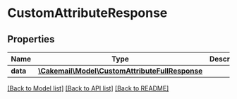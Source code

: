 # CustomAttributeResponse

## Properties
Name | Type | Description | Notes
------------ | ------------- | ------------- | -------------
**data** | [**\Cakemail\Model\CustomAttributeFullResponse**](CustomAttributeFullResponse.md) |  | 

[[Back to Model list]](../../README.md#documentation-for-models) [[Back to API list]](../../README.md#documentation-for-api-endpoints) [[Back to README]](../../README.md)

